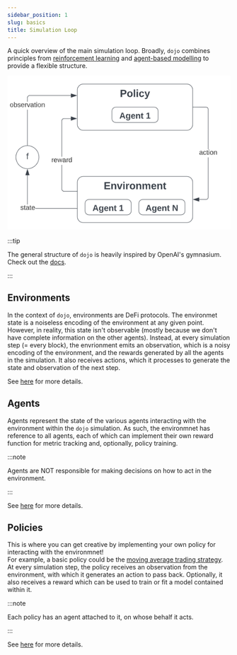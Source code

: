 ```yaml
---
sidebar_position: 1
slug: basics
title: Simulation Loop
---
```


A quick overview of the main simulation loop. Broadly, `dojo` combines principles from [reinforcement learning](https://spinningup.openai.com/en/latest/spinningup/rl_intro.html#key-concepts-and-terminology) and [agent-based modelling](https://en.wikipedia.org/wiki/Agent-based_model) to provide a flexible structure.

![Alt Text](../../docs/.tutorial-extras/img/dojo-loop.png)

:::tip

The general structure of `dojo` is heavily inspired by OpenAI's gymnasium. Check out the [docs](https://gymnasium.farama.org/content/basic_usage/).

:::

## Environments
In the context of `dojo`, environments are DeFi protocols.
The environmet state is a noiseless encoding of the environment at any given point. However, in reality, this state isn't observable (mostly because we don't have complete information on the other agents). Instead, at every simulation step (= every block), the envrionment emits an observation, which is a noisy encoding of the environment, and the rewards generated by all the agents in the simulation. It also receives actions, which it processes to generate the state and observation of the next step.

See [here](./environments) for more details.

## Agents
Agents represent the state of the various agents interacting with the environment within the `dojo` simulation. As such, the environmnet has reference to all agents, each of which can implement their own reward function for metric tracking and, optionally, policy training.

:::note

Agents are NOT responsible for making decisions on how to act in the environment.

:::

See [here](./agents) for more details.

## Policies
This is where you can get creative by implementing your own policy for interacting with the environmnet!  
For example, a basic policy could be the [moving average trading strategy](https://www.investopedia.com/ask/answers/122314/how-do-i-use-moving-average-ma-create-forex-trading-strategy.asp).
At every simulation step, the policy receives an observation from the environment, with which it generates an action to pass back. Optionally, it also receives a reward which can be used to train or fit a model contained within it.

:::note

Each policy has an agent attached to it, on whose behalf it acts.

:::


See [here](./policies) for more details.

